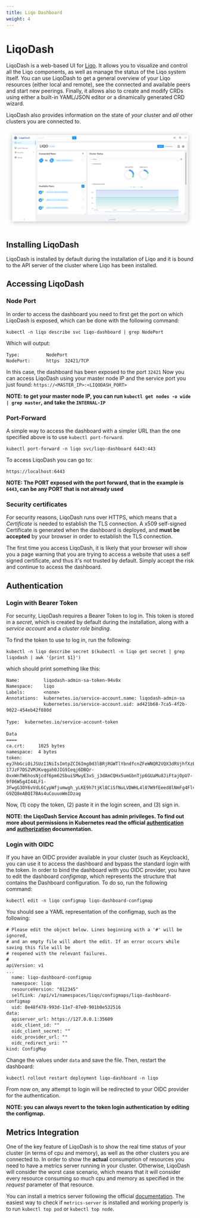 ```yaml
---
title: Liqo Dashboard
weight: 4
---
```


# LiqoDash
LiqoDash is a web-based UI for [Liqo](https://liqo.io).
It allows you to visualize and control all the Liqo components, as well as manage the status of the Liqo system itself.
You can use LiqoDash to get a general overview of your Liqo resources (either local and remote), see the connected and available peers and start new peerings.
Finally, it allows also to create and modify CRDs using either a built-in YAML/JSON editor or a dinamically generated CRD wizard.

LiqoDash also provides information on the state of _your_ cluster and _all_ other clusters you are connected to.

![Dashboard-UI example](../../images/dashboard/dashboard-ui.png)

## Installing LiqoDash
LiqoDash is installed by default during the installation of Liqo and it is bound to the API server of the cluster where Liqo has been installed.

## Accessing LiqoDash

### Node Port
In order to access the dashboard you need to first get the port on which LiqoDash is exposed, which can be done with the following command:
```
kubectl -n liqo describe svc liqo-dashboard | grep NodePort
```
Which will output:
```
Type:          NodePort
NodePort:      https  32421/TCP
```
In this case, the dashboard has been exposed to the port ``32421``
Now you can access LiqoDash using your master node IP and the service port you just found: ``https://<MASTER_IP>:<LIQODASH_PORT>``

**NOTE: to get your master node IP, you can run ``kubectl get nodes -o wide | grep master``, and take the 
``INTERNAL-IP``**

### Port-Forward
A simple way to access the dashboard with a simpler URL than the one specified above is to use ``kubectl port-forward``.
```
kubectl port-forward -n liqo svc/liqo-dashboard 6443:443
```
To access LiqoDash you can go to:
```
https://localhost:6443
```
**NOTE: The PORT exposed with the port forward, that in the example is ``6443``, can be any PORT that is not already used**

### Security certificates
For security reasons, LiqoDash runs over HTTPS, which means that a _Certificate_ is needed to establish the TLS connection.
A x509 self-signed Certificate is generated when the dashboard is deployed, and **must be accepted** by your browser in order to establish
the TLS connection.

The first time you access LiqoDash, it is likely that your browser will show you a page warning
that you are trying to access a website that uses a self signed certificate, and thus it's not trusted
by default. Simply accept the risk and continue to access the dashboard. 

## Authentication

### Login with Bearer Token
For security, LiqoDash requires a Bearer Token to log in.
This token is stored in a _secret_, which is created by default during the installation, along with a _service account_ and a _cluster role binding_.

To find the token to use to log in, run the following:
```
kubectl -n liqo describe secret $(kubectl -n liqo get secret | grep liqodash | awk '{print $1}')
```
which should print something like this:
```
Name:         liqodash-admin-sa-token-94v8x
Namespace:    liqo
Labels:       <none>
Annotations:  kubernetes.io/service-account.name: liqodash-admin-sa
              kubernetes.io/service-account.uid: ad421b68-7ca5-4f2b-9022-454eb42f880d

Type:  kubernetes.io/service-account-token

Data
====
ca.crt:     1025 bytes
namespace:  4 bytes
token:      eyJhbGciOiJSUzI1NiIsImtpZCI6Img0d3lBRjRGWTlYbndfcnZFeWNQR2VQX3dRVjhfXzBVLTdlTG95Tm9QMW8ifQ.eyJpc3MiOiJrdWJlcm5ldGVzL3NlcnZpY2VhY2NvdW50Iiwia3ViZXJuZXRlcy5pby9zZXJ2aWNlYWNjb3VudC9uYW1lc3BhY2UiOiJsaXFvIiwia3ViZXJuZXRlcy5pby9zZXJ2aWNlYWNjb3VudC9zZWNyZXQubmFtZSI6ImxpcW9kYXNoLWFkbWluLXNhLXRva2VuLTk0djh4Iiwia3ViZXJuZXRlcy5pby9zZXJ2aWNlYWNjb3VudC9zZXJ2aWNlLWFjY291bnQubmFtZSI6ImxpcW9kYXNoLWFkbWluLXNhIiwia3ViZXJuZXRlcy5pby9zZXJ2aWNlYWNjb3VudC9zZXJ2aWNlLWFjY291bnQudWlkIjoiYWQ0MjFiNjgtN2NhNS00ZjJiLTkwMjItNDU0ZWI0MmY4ODBkIiwic3ViIjoic3lzdGVtOnNlcnZpY2VhY2NvdW50OmxpcW86bGlxb2Rhc2gtYWRtaW4tc2EifQ.ZX4SgxepLjDWMYtvlWUfR3Qjzhf80Jq-17JzF7DSZVMJKvqgah0JIG9Ieqj6DBQr-0xxWnTW6hosNjcdf6pm62SbuiSMwyE3xS_j3dAmCQHx5umGbnTjp6GUaMu8JiFtajOpU7-9f06W5g4I44LF1-3FwgG3OY6vVdL6CypWfjumwgh_yLKE9h7tjKl8CiSfNuLVDWHL4l07W9fEeed8lNmFg4FlvOVHmFglTjz20VKEeu964pNlgK0MRGo_cVnDJyWl7cdeEmR0qfiPup5AMQLWUvlX9RTB7UTiRyw9YYZXPrsX5sdUMVuWb-G9ZQ8eABQI7BAs4uCouuoWmIDzag
```

Now, (1) copy the token, (2) paste it in the login screen, and (3) sign in.

**NOTE: the LiqoDash Service Account has admin privileges. To find out more about permissions in Kubernetes
read the official [authentication](https://kubernetes.io/docs/reference/access-authn-authz/authentication/)
and [authorization](https://kubernetes.io/docs/reference/access-authn-authz/authorization/) documentation.** 

### Login with OIDC
If you have an OIDC provider available in your cluster (such as Keycloack), you can use it to access the dashboard and bypass the standard login with the token.
In order to bind the dashboard with you OIDC provider, you have to edit the dashboard _configmap_, which represents the structure that contains the Dashboard configuration.
To do so, run the following command:
```
kubectl edit -n liqo configmap liqo-dashboard-configmap
```
You should see a YAML representation of the configmap, such as the following: 
```
# Please edit the object below. Lines beginning with a '#' will be ignored,
# and an empty file will abort the edit. If an error occurs while saving this file will be
# reopened with the relevant failures.
#
apiVersion: v1
...
  name: liqo-dashboard-configmap
  namespace: liqo
  resourceVersion: "012345"
  selfLink: /api/v1/namespaces/liqo/configmaps/liqo-dashboard-configmap
  uid: 8e48f478-993d-11e7-87e0-901b0e532516
data:
  apiserver_url: https://127.0.0.1:35609
  oidc_client_id: ""
  oidc_client_secret: ""
  oidc_provider_url: ""
  oidc_redirect_uri: ""
kind: ConfigMap
```
Change the values under ``data`` and save the file.
Then, restart the dashboard:
```
kubectl rollout restart deployment liqo-dashboard -n liqo
```
From now on, any attempt to login will be redirected to your OIDC provider for the authentication.

**NOTE: you can always revert to the token login authentication by editing the configmap.**

## Metrics Integration
One of the key feature of LiqoDash is to show the real time status of your cluster (in terms of cpu and memory), as well as the other clusters you
are connected to. In order to show the **actual** consumption of resources you need to have a metrics server running in
your cluster. Otherwise, LiqoDash will consider the worst case scenario, which means that it will consider every resource
consuming so much cpu and memory as specified in the _request_ parameter of that resource.

You can install a metrics server following the official [documentation](https://github.com/kubernetes-sigs/metrics-server#deployment).
The easiest way to check if `metrics-server` is installed and working properly is to run `kubectl top pod` or `kubectl top node`.
